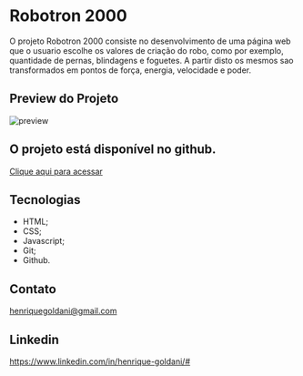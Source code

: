 # Robotron 2000

O projeto Robotron 2000 consiste no desenvolvimento de uma página web que o usuario escolhe os valores de criação do robo, como por exemplo, quantidade de pernas, blindagens e foguetes. A partir disto os mesmos sao transformados em pontos de força, energia, velocidade e poder.

## Preview do Projeto
![preview]()

## O projeto está disponível no github.

[Clique aqui para acessar](https://henriquegoldani.github.io/Robotron2000/)


## Tecnologias

- HTML;
- CSS;
- Javascript;
- Git;
- Github.

## Contato

henriquegoldani@gmail.com

## Linkedin 

https://www.linkedin.com/in/henrique-goldani/# 
